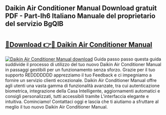 ## Daikin Air Conditioner Manual Download gratuit PDF - Part-Ih6 Italiano Manuale del proprietario del servizio BgQlB

# <h2><a href="http://dfgmymx.blite.top/?on=Daikin+Air+Conditioner+Manual">🔗Download 👉🔴 Daikin Air Conditioner Manual</a></h2>

[![Daikin Air Conditioner Manual download](https://i.imgur.com/lujVjoI.png)](http://dfgmymx.blite.top/?on=Daikin+Air+Conditioner+Manual)
Guida passo passo questa guida suddivide il processo di utilizzo del tuo nuovo Daikin Air Conditioner Manual in passaggi gestibili per un funzionamento senza sforzo. Grazie per il tuo supporto REDDDDDDD apprezziamo il tuo Feedback e ci impegniamo a fornire un servizio clienti eccezionale. Daikin Air Conditioner Manual offre agli utenti una vasta gamma di funzionalità avanzate, tra cui autenticazione biometrica, integrazione della Casa Intelligente, aggiornamenti automatici e consigli personalizzati, tutti accessibili tramite L'interfaccia elegante e intuitiva. Cominciamo! Contattaci oggi e lascia che ti aiutiamo a sfruttare al meglio il tuo nuovo Daikin Air Conditioner Manual.
